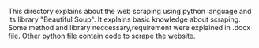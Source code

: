 This directory explains about the web scraping using python language and its library "Beautiful Soup".
It explains basic knowledge about scraping.
Some method and library neccessary,requirement were explained in .docx file.
Other python file contain code to scrape the website.
